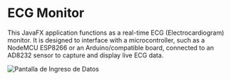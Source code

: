 # ECG Monitor
 This JavaFX application functions as a real-time ECG (Electrocardiogram) monitor. It is designed to interface with a microcontroller, such as a NodeMCU ESP8266 or an Arduino/compatible board, connected to an AD8232 sensor to capture and display live ECG data.

 
![Pantalla de Ingreso de Datos](https://i.imgur.com/2gTmyAb.png)

